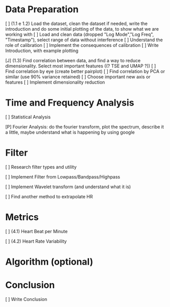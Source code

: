 # Data Preparation
[ ] (1.1 e 1.2) Load the dataset, clean the dataset if needed, write the introduction and do some initial plotting of the data, to show what we are working with
	[ ] Load and clean data (dropped "Log Mode","Log Freq", "Timestamp"), select range of data without interference
	[ ] Understand the role of calibration
	[ ] Implement the consequences of calibration
	[ ] Write Introduction, with example plotting

[J] (1.3) Find correlation between data, and find a way to reduce dimensionality. Select most important features ((? TSE and UMAP ?))
	[ ] Find correlation by eye (create better pairplot)
	[ ] Find correlation by PCA or similar (use 90% variance retained)
	[ ] Choose important new axis or features
	[ ] Implement dimensionality reduction

# Time and Frequency Analysis
[ ] Statistical Analysis

[P] Fourier Analysis: do the fourier transform, plot the spectrum, describe it a little, maybe understand what is happening by using google

# Filter
[ ] Research filter types and utility

[ ] Implement Filter from Lowpass/Bandpass/Highpass

[ ] Implement Wavelet transform (and understand what it is)

[ ] Find another method to extrapolate HR

# Metrics

[ ] (4.1) Heart Beat per Minute

[ ] (4.2) Heart Rate Variability

# Algorithm (optional)

# Conclusion

[ ] Write Conclusion